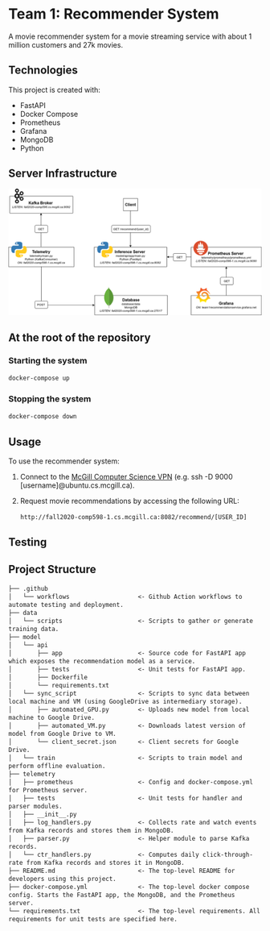 # Team 1: Recommender System

A movie recommender system for a movie streaming service with about 1 million customers and 27k movies.

## Technologies

This project is created with:

* FastAPI
* Docker Compose
* Prometheus
* Grafana
* MongoDB
* Python 

## Server Infrastructure

![Architecture](.img/server-infra.png)

## At the root of the repository

### Starting the system

``` bash
docker-compose up
```

### Stopping the system

``` bash
docker-compose down
```

## Usage

To use the recommender system:

1. Connect to the [McGill Computer Science VPN](https://www.cs.mcgill.ca/docs/remote/dynamic/) (e.g. ssh -D 9000 [username]@ubuntu.cs.mcgill.ca).
2. Request movie recommendations by accessing the following URL:
    
      `http://fall2020-comp598-1.cs.mcgill.ca:8082/recommend/[USER_ID]`

## Testing

## Project Structure

``` plain
├── .github
│   └── workflows                   <- Github Action workflows to automate testing and deployment.
├── data
│   └── scripts                     <- Scripts to gather or generate training data.
├── model
│   └── api
│       ├── app                     <- Source code for FastAPI app which exposes the recommendation model as a service.
│       ├── tests                   <- Unit tests for FastAPI app.
│       ├── Dockerfile
│       └── requirements.txt
│   └── sync_script                 <- Scripts to sync data between local machine and VM (using GoogleDrive as intermediary storage).
│       ├── automated_GPU.py        <- Uploads new model from local machine to Google Drive.
│       ├── automated_VM.py         <- Downloads latest version of model from Google Drive to VM.
│       └── client_secret.json      <- Client secrets for Google Drive. 
│   └── train                       <- Scripts to train model and perform offline evaluation.
├── telemetry
│   ├── prometheus                  <- Config and docker-compose.yml for Prometheus server.
│   ├── tests                       <- Unit tests for handler and parser modules.
│   ├── __init__.py
│   ├── log_handlers.py             <- Collects rate and watch events from Kafka records and stores them in MongoDB.
│   ├── parser.py                   <- Helper module to parse Kafka records. 
│   └── ctr_handlers.py             <- Computes daily click-through-rate from Kafka records and stores it in MongoDB. 
├── README.md                       <- The top-level README for developers using this project.
├── docker-compose.yml              <- The top-level docker compose config. Starts the FastAPI app, the MongoDB, and the Prometheus server.
└── requirements.txt                <- The top-level requirements. All requirements for unit tests are specified here.  

```
